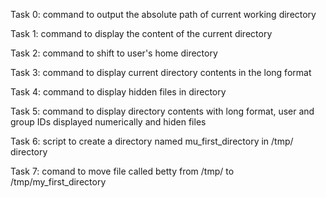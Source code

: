 Task 0:
command to output the absolute path of current working directory

Task 1:
command to display the content of the current directory

Task 2:
command to shift to user's home directory

Task 3:
command to display current directory contents in the long format

Task 4:
command to display hidden files in directory

Task 5:
command to display directory contents with long format, user and group IDs displayed numerically and hiden files

Task 6:
script to create a directory named mu_first_directory in /tmp/ directory

Task 7:
comand to move file called betty from /tmp/ to /tmp/my_first_directory


